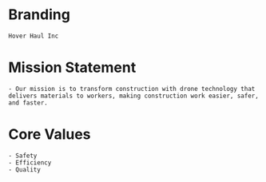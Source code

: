 # Branding 
    Hover Haul Inc

# Mission Statement
    - Our mission is to transform construction with drone technology that delivers materials to workers, making construction work easier, safer, and faster.

# Core Values
    - Safety
    - Efficiency
    - Quality

